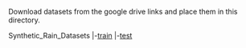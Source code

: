 Download datasets from the google drive links and place them in this directory.

Synthetic_Rain_Datasets
  |-[train](https://drive.google.com/drive/folders/1Hnnlc5kI0v9_BtfMytC2LR5VpLAFZtVe?usp=sharing)
  |-[test](https://drive.google.com/drive/folders/1PDWggNh8ylevFmrjo-JEvlmqsDlWWvZs?usp=sharing)